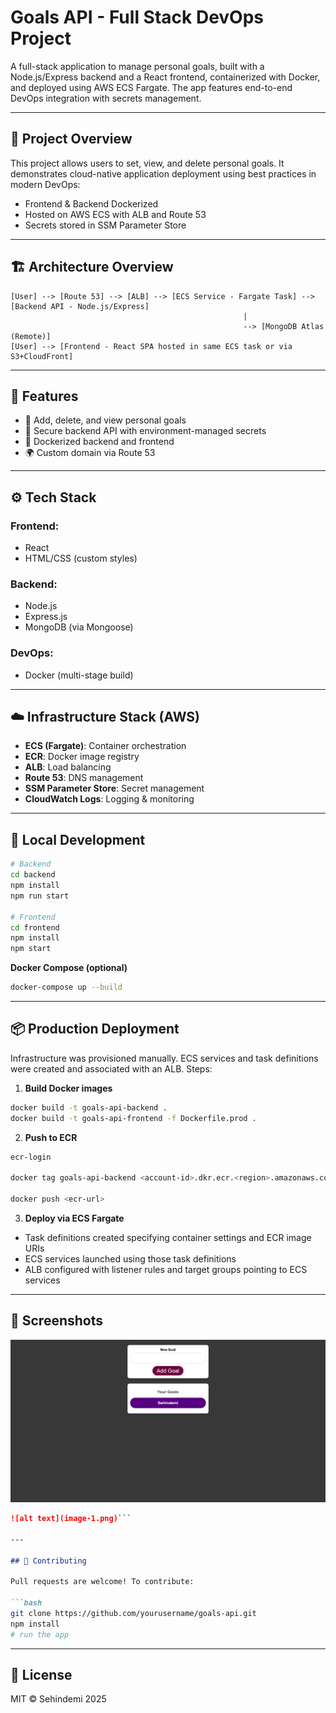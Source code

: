 # Goals API - Full Stack DevOps Project

A full-stack application to manage personal goals, built with a Node.js/Express backend and a React frontend, containerized with Docker, and deployed using AWS ECS Fargate. The app features end-to-end DevOps integration with secrets management.

---

## 🧭 Project Overview

This project allows users to set, view, and delete personal goals. It demonstrates cloud-native application deployment using best practices in modern DevOps:

* Frontend & Backend Dockerized
* Hosted on AWS ECS with ALB and Route 53
* Secrets stored in SSM Parameter Store

---

## 🏗️ Architecture Overview

```
[User] --> [Route 53] --> [ALB] --> [ECS Service - Fargate Task] --> [Backend API - Node.js/Express]
                                                    |
                                                    --> [MongoDB Atlas (Remote)]
[User] --> [Frontend - React SPA hosted in same ECS task or via S3+CloudFront]
```

---

## 🚀 Features

* 🎯 Add, delete, and view personal goals
* 🔐 Secure backend API with environment-managed secrets
* 🐳 Dockerized backend and frontend
* 🌍 Custom domain via Route 53

---

## ⚙️ Tech Stack

### Frontend:

* React
* HTML/CSS (custom styles)

### Backend:

* Node.js
* Express.js
* MongoDB (via Mongoose)

### DevOps:

* Docker (multi-stage build)

---

## ☁️ Infrastructure Stack (AWS)

* **ECS (Fargate)**: Container orchestration
* **ECR**: Docker image registry
* **ALB**: Load balancing
* **Route 53**: DNS management
* **SSM Parameter Store**: Secret management
* **CloudWatch Logs**: Logging & monitoring

---

## 🧪 Local Development

```bash
# Backend
cd backend
npm install
npm run start

# Frontend
cd frontend
npm install
npm start
```

**Docker Compose (optional)**

```bash
docker-compose up --build
```

---

## 📦 Production Deployment

Infrastructure was provisioned manually. ECS services and task definitions were created and associated with an ALB. Steps:

1. **Build Docker images**

```bash
docker build -t goals-api-backend .
docker build -t goals-api-frontend -f Dockerfile.prod .
```

2. **Push to ECR**

```bash
ecr-login

docker tag goals-api-backend <account-id>.dkr.ecr.<region>.amazonaws.com/goals-api-backend

docker push <ecr-url>
```

3. **Deploy via ECS Fargate**

* Task definitions created specifying container settings and ECR image URIs
* ECS services launched using those task definitions
* ALB configured with listener rules and target groups pointing to ECS services

---

## 📸 Screenshots

![alt text](image.png)

```md
![alt text](image-1.png)```

---

## 🤝 Contributing

Pull requests are welcome! To contribute:

```bash
git clone https://github.com/yourusername/goals-api.git
npm install
# run the app
```

---

## 📄 License

MIT © Sehindemi 2025
